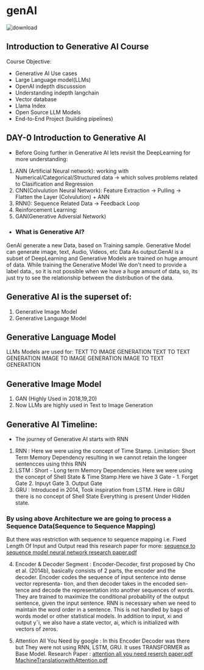 # genAI

![download](https://github.com/mrvinayakjha/genAI/assets/100670889/58b4f3aa-74a5-41e0-b298-dda9bc79f806)


## Introduction to Generative AI Course

Course Objective:
- Generative AI Use cases
- Large Language model(LLMs)
- OpenAI indepth discusssion
- Understanding indepth langchain 
- Vector database
- Llama Index
- Open Source LLM Models
- End-to-End Project (building pipelines)

## DAY-0 Introduction to Generative AI

- Before Going further in Generative AI lets revisit the DeepLearning for more understanding:
  
1. ANN (Artificial Neural network): working with Numerical/Categorical/Structured data -> which solves problems related to Clasification and Regression
2. CNN(Colvulution Neural Network): Feature Extraction -> Pulling -> Flatten the Layer (Colvulution) + ANN
3. RNN(): Sequence Related Data -> Feedback Loop
4. Reinforcement Learning:
5. GAN(Generative Adversial Network)
  
- ### What is Generative AI?
GenAI generate a new Data, based on Training sample. Generative Model can generate image, text, Audio, Videos, etc Data As output.GenAI is a subset of DeepLearning and Generative Models are trained on huge amount of data. While training the Generative Model We don't need to provide a label data., so it is not possible when we have a huge amount of data, so, its just try to see the relationship between the distribution of the data.


## Generative AI is the superset of:

1. Generative Image Model
2. Generative Language Model


## Generative Language Model

LLMs Models are used for:
   TEXT TO IMAGE GENERATION
   TEXT TO TEXT GENERATION
   IMAGE TO IMAGE GENERATION
   IMAGE TO TEXT GENERATION
   
## Generative Image Model 

1. GAN (Highly Used in 2018,19,20)
2. Now LLMs are highly used in Text to Image Generation

## Generative AI Timeline:

- The journey of Generative AI starts with RNN
1. RNN : Here we were using the concept of Time Stamp.
    Limitation: Short Term Memory Dependency resulting in we cannot retain the longeer sentencces using thhis RNN
2. LSTM : Short - Long term Memory Dependencies. Here we were using the concept of Shell State & Time Stamp.Here we have 3 Gate - 1. Forget Gate 2. Inpuyt Gate 3. Output Gate
3. GRU : Introduced in 2014, Took inspiration from LSTM. Here in GRU there is no concept of Shell State Everything is present Under Hidden state.

  ### By using above Architecture we are going to process a Sequence Data(Sequence to Sequence Mapping)
  But there was restriction with sequence to sequence mapping i.e. Fixed Length Of Input and Output
  read this research paper for more: [sequence to sequence model neural network research paper.pdf](https://github.com/mrvinayakjha/genAI/files/14228905/sequence.to.sequence.model.neural.network.research.paper.pdf)


4. Encoder & Decoder Segment :
   Encoder-Decoder, first proposed by Cho et al. (2014b), basically consists of 2 parts, the encoder and the decoder. Encoder codes the sequence of input sentence into dense vector representa- tion, and then decoder takes in the encoded sen- tence and decode the representation into another
sequences of words. They are trained to maximize the conditional probability of the output sentence, given the input sentence.
RNN is necessary when we need to maintain the word order in a sentence. This is not handled by bags of words model or other statistical models. In addition to input, xi and output yˆi, we also have a state vector, ai, which is initialized with vectors of zeros.

5. Attention All You Need by google : In this Encoder Decoder was there but They were not using RNN, LSTM, GRU. It uses TRANSFORMER as Base Model.
   Research Paper : [attention all you need reserch paper.pdf](https://github.com/mrvinayakjha/genAI/files/14228904/attention.all.you.need.reserch.paper.pdf)
   [MachineTranslationwithAttention.pdf](https://github.com/mrvinayakjha/genAI/files/14228969/MachineTranslationwithAttention.pdf)













